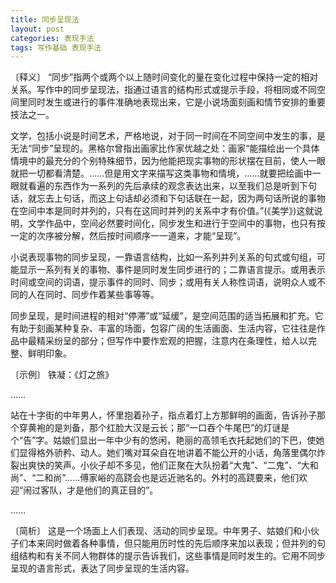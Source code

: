 ```yaml
---
title: 同步呈现法
layout: post
categories: 表现手法
tags: 写作基础 表现手法
---
```


〔释义〕 “同步”指两个或两个以上随时间变化的量在变化过程中保持一定的相对关系。写作中的同步呈现法，指通过语言的结构形式或提示手段，将相同或不同空间里同时发生或进行的事件准确地表现出来，它是小说场面刻画和情节安排的重要技法之一。

文学，包括小说是时间艺术，严格地说，对于同一时间在不同空间中发生的事，是无法“同步”呈现的。黑格尔曾指出画家比作家优越之处：画家“能描绘出一个具体情境中的最充分的个别特殊细节，因为他能把现实事物的形状摆在目前，使人一眼就把一切都看清楚。……但是用文字来描写这类事物和情境，……就要把绘画中一眼就看遍的东西作为一系列的先后承续的观念表达出来，以至我们总是听到下句话，就忘去上句话，而这上句话却必须和下句话联在一起，因为两句话所说的事物在空间中本是同时并列的，只有在这同时并列的关系中才有价值。”(《美学》)这就说明，文学作品中，空间必然要时间化，同步发生和进行于空间中的事物，也只有按一定的次序被分解，然后按时间顺序一一道来，才能“呈现”。

小说表现事物的同步呈现，一靠语言结构，比如一系列并列关系的句式或句组，可能显示一系列有关的事物、事件是同时发生同步进行的；二靠语言提示。或用表示时间或空间的词语，提示事件的同时、同步；或用有关人称性词语，说明众人或不同的人在同时、同步作着某些事等等。

同步呈现，是时间进程的相对“停滞”或“延缓”，是空间范围的适当拓展和扩充。它有助于刻画某种复杂、丰富的场面，包容广阔的生活画面、生活内容，它往往是作品中最精采纷呈的部分；但写作中要作宏观的把握，注意内在条理性，给人以完整、鲜明印象。

〔示例〕 铁凝：《灯之旅》

……

站在十字街的中年男人，怀里抱着孙子，指点着灯上方那鲜明的画面，告诉孙子那个穿黄袍的是刘备，那个红脸大汉是云长；那“一口吞个牛尾巴”的灯谜是个“告”字。姑娘们显出一年中少有的悠闲，艳丽的高领毛衣托起她们的下巴，使她们显得格外骄矜、动人。她们嘴对耳朵自在地讲着不能公开的小话，角落里偶尔炸裂出爽快的笑声。小伙子却不多见，他们正聚在大队扮着“大鬼”、“二鬼”、“大和尚”、“二和尚”……傅家峪的高跷会也是远近驰名的。外村的高跷要来，他们欢迎“闹过客队，才是他们的真正目的”。

……

〔简析〕 这是一个场面上人们表现、活动的同步呈现。中年男子、姑娘们和小伙子们本来同时做着各种事情，但只能用历时性的先后顺序来加以表现；但并列的句组结构和有关不同人物群体的提示告诉我们，这些事情是同时发生的。它用不同步呈现的语言形式，表达了同步呈现的生活内容。 